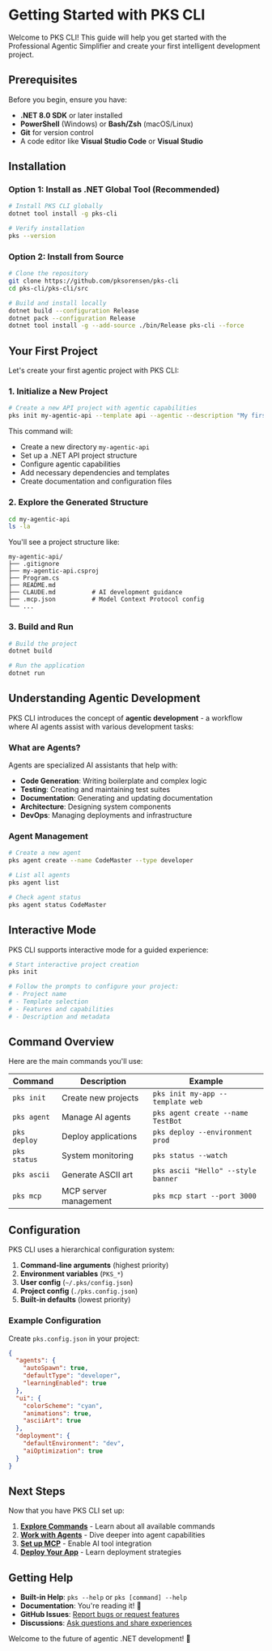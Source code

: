 # Getting Started with PKS CLI

Welcome to PKS CLI! This guide will help you get started with the Professional Agentic Simplifier and create your first intelligent development project.

## Prerequisites

Before you begin, ensure you have:

- **.NET 8.0 SDK** or later installed
- **PowerShell** (Windows) or **Bash/Zsh** (macOS/Linux)
- **Git** for version control
- A code editor like **Visual Studio Code** or **Visual Studio**

## Installation

### Option 1: Install as .NET Global Tool (Recommended)

```bash
# Install PKS CLI globally
dotnet tool install -g pks-cli

# Verify installation
pks --version
```

### Option 2: Install from Source

```bash
# Clone the repository
git clone https://github.com/pksorensen/pks-cli
cd pks-cli/pks-cli/src

# Build and install locally
dotnet build --configuration Release
dotnet pack --configuration Release
dotnet tool install -g --add-source ./bin/Release pks-cli --force
```

## Your First Project

Let's create your first agentic project with PKS CLI:

### 1. Initialize a New Project

```bash
# Create a new API project with agentic capabilities
pks init my-agentic-api --template api --agentic --description "My first agentic API project"
```

This command will:
- Create a new directory `my-agentic-api`
- Set up a .NET API project structure
- Configure agentic capabilities
- Add necessary dependencies and templates
- Create documentation and configuration files

### 2. Explore the Generated Structure

```bash
cd my-agentic-api
ls -la
```

You'll see a project structure like:
```
my-agentic-api/
├── .gitignore
├── my-agentic-api.csproj
├── Program.cs
├── README.md
├── CLAUDE.md          # AI development guidance
├── .mcp.json          # Model Context Protocol config
└── ...
```

### 3. Build and Run

```bash
# Build the project
dotnet build

# Run the application
dotnet run
```

## Understanding Agentic Development

PKS CLI introduces the concept of **agentic development** - a workflow where AI agents assist with various development tasks:

### What are Agents?

Agents are specialized AI assistants that help with:
- **Code Generation**: Writing boilerplate and complex logic
- **Testing**: Creating and maintaining test suites  
- **Documentation**: Generating and updating documentation
- **Architecture**: Designing system components
- **DevOps**: Managing deployments and infrastructure

### Agent Management

```bash
# Create a new agent
pks agent create --name CodeMaster --type developer

# List all agents
pks agent list

# Check agent status
pks agent status CodeMaster
```

## Interactive Mode

PKS CLI supports interactive mode for a guided experience:

```bash
# Start interactive project creation
pks init

# Follow the prompts to configure your project:
# - Project name
# - Template selection  
# - Features and capabilities
# - Description and metadata
```

## Command Overview

Here are the main commands you'll use:

| Command | Description | Example |
|---------|-------------|---------|
| `pks init` | Create new projects | `pks init my-app --template web` |
| `pks agent` | Manage AI agents | `pks agent create --name TestBot` |
| `pks deploy` | Deploy applications | `pks deploy --environment prod` |
| `pks status` | System monitoring | `pks status --watch` |
| `pks ascii` | Generate ASCII art | `pks ascii "Hello" --style banner` |
| `pks mcp` | MCP server management | `pks mcp start --port 3000` |

## Configuration

PKS CLI uses a hierarchical configuration system:

1. **Command-line arguments** (highest priority)
2. **Environment variables** (`PKS_*`)
3. **User config** (`~/.pks/config.json`)
4. **Project config** (`./pks.config.json`)
5. **Built-in defaults** (lowest priority)

### Example Configuration

Create `pks.config.json` in your project:

```json
{
  "agents": {
    "autoSpawn": true,
    "defaultType": "developer",
    "learningEnabled": true
  },
  "ui": {
    "colorScheme": "cyan",
    "animations": true,
    "asciiArt": true
  },
  "deployment": {
    "defaultEnvironment": "dev",
    "aiOptimization": true
  }
}
```

## Next Steps

Now that you have PKS CLI set up:

1. **[Explore Commands](commands/overview.md)** - Learn about all available commands
2. **[Work with Agents](tutorials/working-with-agents.md)** - Dive deeper into agent capabilities  
3. **[Set up MCP](tutorials/mcp-setup.md)** - Enable AI tool integration
4. **[Deploy Your App](tutorials/deployment-workflows.md)** - Learn deployment strategies

## Getting Help

- **Built-in Help**: `pks --help` or `pks [command] --help`
- **Documentation**: You're reading it! 📖
- **GitHub Issues**: [Report bugs or request features](https://github.com/pksorensen/pks-cli/issues)
- **Discussions**: [Ask questions and share experiences](https://github.com/pksorensen/pks-cli/discussions)

Welcome to the future of agentic .NET development! 🚀